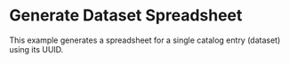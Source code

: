 # Generate Dataset Spreadsheet

This example generates a spreadsheet for a single catalog entry (dataset) using its UUID.
